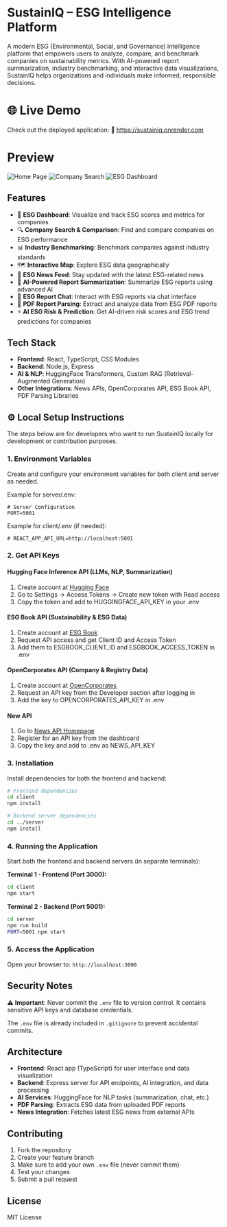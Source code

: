 # SustainIQ – ESG Intelligence Platform

A modern ESG (Environmental, Social, and Governance) intelligence platform that empowers users to analyze, compare, and benchmark companies on sustainability metrics. With AI-powered report summarization, industry benchmarking, and interactive data visualizations, SustainIQ helps organizations and individuals make informed, responsible decisions.

# 🌐 Live Demo

Check out the deployed application:
🔗 https://sustainiq.onrender.com

# Preview

![Home Page](https://github.com/meghanavusirika/SustainIQ/blob/main/Images/Screenshot%202025-07-21%20at%205.18.09%20AM.png)
![Company Search](https://github.com/meghanavusirika/SustainIQ/blob/main/Images/Screenshot%202025-07-21%20at%205.17.45%20AM.png)
![ESG Dashboard](https://github.com/meghanavusirika/SustainIQ/blob/main/Images/Screenshot%202025-07-21%20at%204.04.32%20AM.png)

## Features

- 🌱 **ESG Dashboard**: Visualize and track ESG scores and metrics for companies
- 🔍 **Company Search & Comparison**: Find and compare companies on ESG performance
- 📊 **Industry Benchmarking**: Benchmark companies against industry standards
- 🗺️ **Interactive Map**: Explore ESG data geographically
- 📰 **ESG News Feed**: Stay updated with the latest ESG-related news
- 🤖 **AI-Powered Report Summarization**: Summarize ESG reports using advanced AI
- 💬 **ESG Report Chat**: Interact with ESG reports via chat interface
- 📄 **PDF Report Parsing**: Extract and analyze data from ESG PDF reports
- ⚡ **AI ESG Risk & Prediction**: Get AI-driven risk scores and ESG trend predictions for companies

## Tech Stack

- **Frontend**: React, TypeScript, CSS Modules
- **Backend**: Node.js, Express
- **AI & NLP**: HuggingFace Transformers, Custom RAG (Retrieval-Augmented Generation)
- **Other Integrations**: News APIs, OpenCorporates API, ESG Book API, PDF Parsing Libraries

## ⚙️ Local Setup Instructions
The steps below are for developers who want to run SustainIQ locally for development or contribution purposes.

### 1. Environment Variables

Create and configure your environment variables for both client and server as needed.

Example for server/.env:

```env
# Server Configuration
PORT=5001
```

Example for client/.env (if needed):

```env
# REACT_APP_API_URL=http://localhost:5001
```

### 2. Get API Keys

#### Hugging Face Inference API (LLMs, NLP, Summarization)
1. Create account at [Hugging Face](https://huggingface.co/)
2. Go to Settings → Access Tokens → Create new token with Read access
3. Copy the token and add to HUGGINGFACE_API_KEY in your .env

#### ESG Book API (Sustainability & ESG Data)
1. Create account at [ESG Book](https://esgbook.com/)
2. Request API access and get Client ID and Access Token
3. Add them to ESGBOOK_CLIENT_ID and ESGBOOK_ACCESS_TOKEN in .env

#### OpenCorporates API (Company & Registry Data)
1. Create account at [OpenCorporates](https://opencorporates.com/info/about_api)
2. Request an API key from the Developer section after logging in
3. Add the key to OPENCORPORATES_API_KEY in .env

#### New API
1. Go to [News API Homepage](https://newsapi.org/)
3. Register for an API key from the dashboard
4. Copy the key and add to .env as NEWS_API_KEY

### 3. Installation

Install dependencies for both the frontend and backend:

```bash
# Frontend dependencies
cd client
npm install

# Backend server dependencies
cd ../server
npm install
```

### 4. Running the Application

Start both the frontend and backend servers (in separate terminals):

**Terminal 1 - Frontend (Port 3000):**
```bash
cd client
npm start
```

**Terminal 2 - Backend (Port 5001):**
```bash
cd server
npm run build
PORT=5001 npm start
```

### 5. Access the Application

Open your browser to: `http://localhost:3000`

## Security Notes

⚠️ **Important**: Never commit the `.env` file to version control. It contains sensitive API keys and database credentials.

The `.env` file is already included in `.gitignore` to prevent accidental commits.

## Architecture

- **Frontend**: React app (TypeScript) for user interface and data visualization
- **Backend**: Express server for API endpoints, AI integration, and data processing
- **AI Services**: HuggingFace for NLP tasks (summarization, chat, etc.)
- **PDF Parsing**: Extracts ESG data from uploaded PDF reports
- **News Integration**: Fetches latest ESG news from external APIs

## Contributing

1. Fork the repository
2. Create your feature branch
3. Make sure to add your own `.env` file (never commit them)
4. Test your changes
5. Submit a pull request

## License

MIT License
